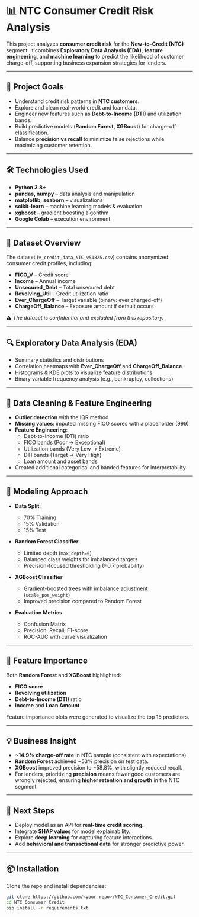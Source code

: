   # 📊 NTC Consumer Credit Risk Analysis

This project analyzes **consumer credit risk** for the **New-to-Credit (NTC)** segment. It combines **Exploratory Data Analysis (EDA)**, **feature engineering**, and **machine learning** to predict the likelihood of customer charge-off, supporting business expansion strategies for lenders.  

---

## 🎯 Project Goals
- Understand credit risk patterns in **NTC customers**.  
- Explore and clean real-world credit and loan data.  
- Engineer new features such as **Debt-to-Income (DTI)** and utilization bands.  
- Build predictive models (**Random Forest, XGBoost**) for charge-off classification.  
- Balance **precision vs recall** to minimize false rejections while maximizing customer retention.  

---

## 🛠 Technologies Used
- **Python 3.8+**
- **pandas, numpy** – data analysis and manipulation  
- **matplotlib, seaborn** – visualizations  
- **scikit-learn** – machine learning models & evaluation  
- **xgboost** – gradient boosting algorithm  
- **Google Colab** – execution environment  

---

## 📂 Dataset Overview
The dataset (`v_credit_data_NTC_v51825.csv`) contains anonymized consumer credit profiles, including:  

- **FICO_V** – Credit score  
- **Income** – Annual income  
- **Unsecured_Debt** – Total unsecured debt  
- **Revolving_Util** – Credit utilization ratio  
- **Ever_ChargeOff** – Target variable (binary: ever charged-off)  
- **ChargeOff_Balance** – Exposure amount if default occurs  

⚠️ *The dataset is confidential and excluded from this repository.*  

---

## 🔍 Exploratory Data Analysis (EDA)
- Summary statistics and distributions  
- Correlation heatmaps with **Ever_ChargeOff** and **ChargeOff_Balance**  
- Histograms & KDE plots to visualize feature distributions  
- Binary variable frequency analysis (e.g., bankruptcy, collections)  

---

## 🧹 Data Cleaning & Feature Engineering
- **Outlier detection** with the IQR method  
- **Missing values**: imputed missing FICO scores with a placeholder (999)  
- **Feature Engineering**:
  - Debt-to-Income (DTI) ratio  
  - FICO bands (Poor → Exceptional)  
  - Utilization bands (Very Low → Extreme)  
  - DTI bands (Target → Very High)  
  - Loan amount and asset bands  
- Created additional categorical and banded features for interpretability  

---

## 🤖 Modeling Approach
- **Data Split**:  
  - 70% Training  
  - 15% Validation  
  - 15% Test  

- **Random Forest Classifier**  
  - Limited depth (`max_depth=6`)  
  - Balanced class weights for imbalanced targets  
  - Precision-focused thresholding (≥0.7 probability)  

- **XGBoost Classifier**  
  - Gradient-boosted trees with imbalance adjustment (`scale_pos_weight`)  
  - Improved precision compared to Random Forest  

- **Evaluation Metrics**  
  - Confusion Matrix  
  - Precision, Recall, F1-score  
  - ROC-AUC with curve visualization  

---

## 🌲 Feature Importance
Both **Random Forest** and **XGBoost** highlighted:  
- **FICO score**  
- **Revolving utilization**  
- **Debt-to-Income (DTI)** ratio  
- **Income** and **Loan Amount**  

Feature importance plots were generated to visualize the top 15 predictors.  

---

## 💡 Business Insight
- **~14.9% charge-off rate** in NTC sample (consistent with expectations).  
- **Random Forest** achieved ~53% precision on test data.  
- **XGBoost** improved precision to ~58.8%, with slightly reduced recall.  
- For lenders, prioritizing **precision** means fewer good customers are wrongly rejected, ensuring **higher retention and growth** in the NTC segment.  

---

## 🔮 Next Steps
- Deploy model as an API for **real-time credit scoring**.  
- Integrate **SHAP values** for model explainability.  
- Explore **deep learning** for capturing feature interactions.  
- Add **behavioral and transactional data** for stronger predictive power.  

---

## 📦 Installation
Clone the repo and install dependencies:
```bash
git clone https://github.com/<your-repo>/NTC_Consumer_Credit.git
cd NTC_Consumer_Credit
pip install -r requirements.txt
